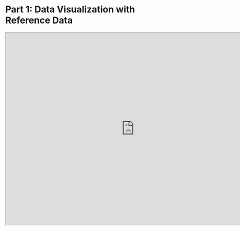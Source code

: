 # Part 1: Data Visualization with Reference Data
<iframe width="800" height="600" src="https://cdn.howmuch.net/articles/the-forex-worldmap-final-8322.jpg"></iframe>
